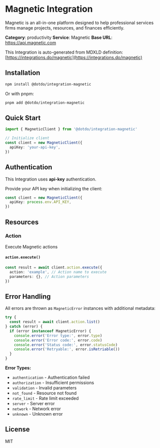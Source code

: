 # Magnetic Integration

Magnetic is an all-in-one platform designed to help professional services firms manage projects, resources, and finances efficiently.

**Category**: productivity
**Service**: Magnetic
**Base URL**: https://api.magnetic.com

This Integration is auto-generated from MDXLD definition: [https://integrations.do/magnetic](https://integrations.do/magnetic)

## Installation

```bash
npm install @dotdo/integration-magnetic
```

Or with pnpm:

```bash
pnpm add @dotdo/integration-magnetic
```

## Quick Start

```typescript
import { MagneticClient } from '@dotdo/integration-magnetic'

// Initialize client
const client = new MagneticClient({
  apiKey: 'your-api-key',
})
```

## Authentication

This Integration uses **api-key** authentication.

Provide your API key when initializing the client:

```typescript
const client = new MagneticClient({
  apiKey: process.env.API_KEY,
})
```

## Resources

### Action

Execute Magnetic actions

#### `action.execute()`

```typescript
const result = await client.action.execute({
  action: 'example', // Action name to execute
  parameters: {}, // Action parameters
})
```

## Error Handling

All errors are thrown as `MagneticError` instances with additional metadata:

```typescript
try {
  const result = await client.action.list()
} catch (error) {
  if (error instanceof MagneticError) {
    console.error('Error type:', error.type)
    console.error('Error code:', error.code)
    console.error('Status code:', error.statusCode)
    console.error('Retryable:', error.isRetriable())
  }
}
```

**Error Types:**

- `authentication` - Authentication failed
- `authorization` - Insufficient permissions
- `validation` - Invalid parameters
- `not_found` - Resource not found
- `rate_limit` - Rate limit exceeded
- `server` - Server error
- `network` - Network error
- `unknown` - Unknown error

## License

MIT
